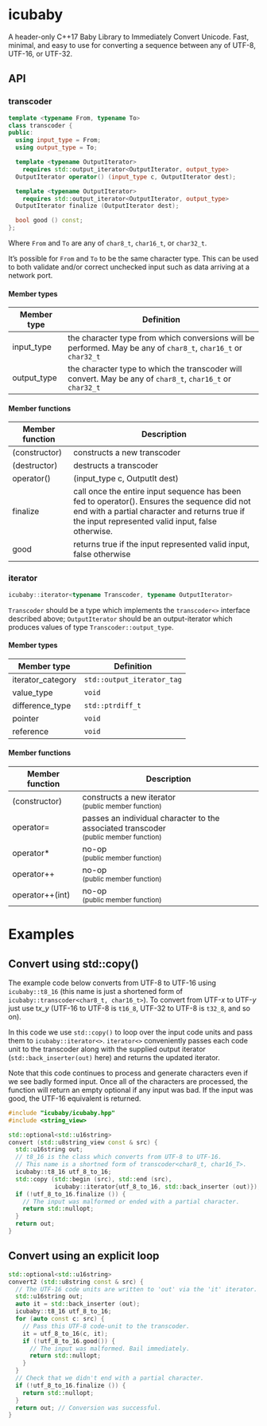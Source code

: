 # icubaby 

A header-only C++17 Baby Library to Immediately Convert Unicode. Fast, minimal, and easy to use for converting a sequence between any of UTF-8, UTF-16, or UTF-32. 

## API

### transcoder

~~~cpp
template <typename From, typename To>
class transcoder {
public:
  using input_type = From;
  using output_type = To;

  template <typename OutputIterator>
    requires std::output_iterator<OutputIterator, output_type>
  OutputIterator operator() (input_type c, OutputIterator dest);

  template <typename OutputIterator>
    requires std::output_iterator<OutputIterator, output_type>
  OutputIterator finalize (OutputIterator dest);

  bool good () const;
};
~~~

Where `From` and `To` are any of `char8_t`, `char16_t`, or `char32_t`.

It’s possible for `From` and `To` to be the same character type. This can be used to both validate and/or correct unchecked input such as data arriving at a network port.

#### Member types

| Member type | Definition |
| ---- | ----------- |
| input_type | the character type from which conversions will be performed. May be any of `char8_t`, `char16_t` or `char32_t` |
| output_type | the character type to which the transcoder will convert. May be any of `char8_t`, `char16_t` or `char32_t`|

#### Member functions

| Member function | Description |
| --------------- | ----------- |
| (constructor)   | constructs a new transcoder |
| (destructor)    | destructs a transcoder |
| operator()      |  (input_type c, OutputIt dest) | 
| finalize        | call once the entire input sequence has been fed to operator(). Ensures the sequence did not end with a partial character and returns true if the input represented valid input, false otherwise. |
| good            | returns true if the input represented valid input, false otherwise |


### iterator

~~~cpp
icubaby::iterator<typename Transcoder, typename OutputIterator>
~~~

`Transcoder` should be a type which implements the `transcoder<>` interface described above; `OutputIterator` should be an output-iterator which produces values of type `Transcoder::output_type`.

#### Member types

| Member type       | Definition                 |
| ----------------- | -------------------------- |
| iterator_category | `std::output_iterator_tag` |
| value_type        | `void`                     |
| difference_type   | `std::ptrdiff_t`           |
| pointer           | `void`                     |
| reference         | `void`                     |

#### Member functions

| Member function | Description |
| ---- | ----------- |
| (constructor) | constructs a new iterator<br><small>(public member function)</small> |
| operator= | passes an individual character to the associated transcoder<br><small>(public member function)</small> |
| operator* | no-op<br><small>(public member function)</small> |
| operator++ | no-op<br><small>(public member function)</small> | 
| operator++(int) | no-op<br><small>(public member function)</small> | 

# Examples

## Convert using std::copy()

The example code below converts from UTF-8 to UTF-16 using `icubaby::t8_16` (this name is just a shortened form of `icubaby::transcoder<char8_t, char16_t>`). To convert from UTF-<i>x</i> to UTF-<i>y</i> just use t<i>x</i>\_<i>y</i> (UTF-16 to UTF-8 is `t16_8`, UTF-32 to UTF-8 is `t32_8`, and so on).

In this code we use `std::copy()` to loop over the input code units and pass them to `icubaby::iterator<>`. `iterator<>` conveniently passes each code unit to the transcoder along with the supplied output iterator (`std::back_inserter(out)` here) and returns the updated iterator.

Note that this code continues to process and generate characters even if we see badly formed input. Once all of the characters are processed, the function will return an empty optional if any input was bad. If the input was good, the UTF-16 equivalent is returned.

~~~cpp
#include "icubaby/icubaby.hpp"
#include <string_view>

std::optional<std::u16string>
convert (std::u8string_view const & src) {
  std::u16string out;
  // t8_16 is the class which converts from UTF-8 to UTF-16.
  // This name is a shortned form of transcoder<char8_t, char16_T>.
  icubaby::t8_16 utf_8_to_16;
  std::copy (std::begin (src), std::end (src),
             icubaby::iterator{utf_8_to_16, std::back_inserter (out)});
  if (!utf_8_to_16.finalize ()) {
    // The input was malformed or ended with a partial character.
    return std::nullopt;
  }
  return out;
}
~~~

## Convert using an explicit loop

~~~cpp
std::optional<std::u16string>
convert2 (std::u8string const & src) {
  // The UTF-16 code units are written to 'out' via the 'it' iterator.
  std::u16string out;
  auto it = std::back_inserter (out);
  icubaby::t8_16 utf_8_to_16;
  for (auto const c: src) {
    // Pass this UTF-8 code-unit to the transcoder.
    it = utf_8_to_16(c, it);
    if (!utf_8_to_16.good()) {
      // The input was malformed. Bail immediately.
      return std::nullopt;
    }
  }
  // Check that we didn't end with a partial character.
  if (!utf_8_to_16.finalize ()) {
    return std::nullopt;
  }
  return out; // Conversion was successful.
}
~~~

